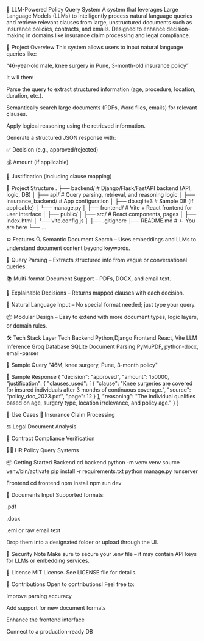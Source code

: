 🧠 LLM-Powered Policy Query System
A system that leverages Large Language Models (LLMs) to intelligently process natural language queries and retrieve relevant clauses from large, unstructured documents such as insurance policies, contracts, and emails. Designed to enhance decision-making in domains like insurance claim processing and legal compliance.

🚀 Project Overview
This system allows users to input natural language queries like:

“46-year-old male, knee surgery in Pune, 3-month-old insurance policy”

It will then:

Parse the query to extract structured information (age, procedure, location, duration, etc.).

Semantically search large documents (PDFs, Word files, emails) for relevant clauses.

Apply logical reasoning using the retrieved information.

Generate a structured JSON response with:

✅ Decision (e.g., approved/rejected)

💰 Amount (if applicable)

📄 Justification (including clause mapping)


🧱 Project Structure
.
├── backend/                # Django/Flask/FastAPI backend (API, logic, DB)
│   ├── api/                # Query parsing, retrieval, and reasoning logic
│   ├── insurance_backend/  # App configuration
│   ├── db.sqlite3          # Sample DB (if applicable)
│   └── manage.py
│
├── frontend/               # Vite + React frontend for user interface
│   ├── public/
│   ├── src/                # React components, pages
│   ├── index.html
│   └── vite.config.js
│
├── .gitignore
├── README.md               # ← You are here
└── ...

⚙️ Features
🔍 Semantic Document Search – Uses embeddings and LLMs to understand document content beyond keywords.

🤖 Query Parsing – Extracts structured info from vague or conversational queries.

📚 Multi-format Document Support – PDFs, DOCX, and email text.

🧠 Explainable Decisions – Returns mapped clauses with each decision.

💬 Natural Language Input – No special format needed; just type your query.

📦 Modular Design – Easy to extend with more document types, logic layers, or domain rules.

🛠️ Tech Stack
Layer	Tech
Backend	Python,Django
Frontend	React, Vite
LLM Inference	Groq
Database	SQLite 
Document Parsing	PyMuPDF, python-docx, email-parser

🧪 Sample Query
"46M, knee surgery, Pune, 3-month policy"

🔁 Sample Response
{
  "decision": "approved",
  "amount": 150000,
  "justification": {
    "clauses_used": [
      {
        "clause": "Knee surgeries are covered for insured individuals after 3 months of continuous coverage.",
        "source": "policy_doc_2023.pdf",
        "page": 12
      }
    ],
    "reasoning": "The individual qualifies based on age, surgery type, location irrelevance, and policy age."
  }
}

🧩 Use Cases
🏥 Insurance Claim Processing

⚖️ Legal Document Analysis

📄 Contract Compliance Verification

🧑‍💼 HR Policy Query Systems

📦 Getting Started
Backend
cd backend
python -m venv venv
source venv/bin/activate
pip install -r requirements.txt
python manage.py runserver

Frontend
cd frontend
npm install
npm run dev

📁 Documents Input
Supported formats:

.pdf

.docx

.eml or raw email text

Drop them into a designated folder or upload through the UI.

🔐 Security Note
Make sure to secure your .env file – it may contain API keys for LLMs or embedding services.

📜 License
MIT License. See LICENSE file for details.

🙌 Contributions
Open to contributions! Feel free to:

Improve parsing accuracy

Add support for new document formats

Enhance the frontend interface

Connect to a production-ready DB

  
